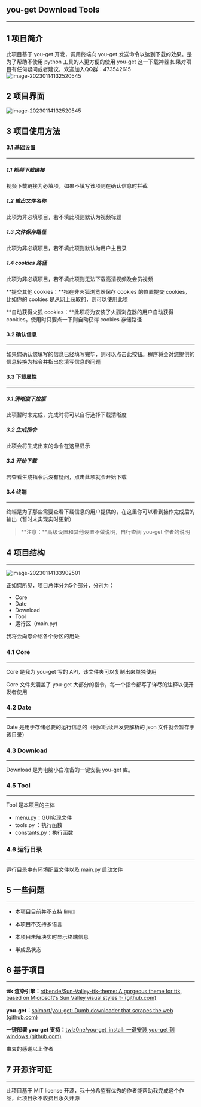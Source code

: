 ## you-get Download Tools

------

## 1 项目简介

此项目基于 you-get 开发，调用终端向 you-get 发送命令以达到下载的效果。是为了帮助不使用 python 工具的人更方便的使用 you-get 这一下载神器
如果对项目有任何疑问或者建议，欢迎加入QQ群：473542615
![image-20230114132520545](README.assets/you-get-tools群二维码.png)



## 2 项目界面

![image-20230114132520545](README.assets/image-20230114132520545.png)



## 3 项目使用方法

#### 3.1 基础设置

------

##### 1.1 视频下载链接

视频下载链接为必填项，如果不填写该项则在确认信息时拦截

##### 1.2 输出文件名称

此项为非必填项目，若不填此项则默认为视频标题

##### 1.3 文件保存路径

此项为非必填项目，若不填此项则默认为用户主目录

##### 1.4 cookies 路径

此项为非必填项目，若不填此项则无法下载高清视频及会员视频

**提交其他 cookies：**指在非火狐浏览器保存 cookies 的位置提交 cookies，比如你的 cookies 是从网上获取的，则可以使用此项

**自动获得火狐 cookies：**此项将为安装了火狐浏览器的用户自动获得 cookies。使用时只要点一下则自动获得 cookies 存储路径



#### 3.2 确认信息

------

如果您确认您填写的信息已经填写完毕，则可以点击此按钮。程序将会对您提供的信息转换为指令并指出您填写信息的问题



#### 3.3 下载属性

------

##### 3.1 清晰度下拉框

此项暂时未完成，完成时将可以自行选择下载清晰度

##### 3.2 生成指令

此项会将生成出来的命令在这里显示

##### 3.3 开始下载

若查看生成指令后没有疑问，点击此项就会开始下载



#### 3.4 终端

------

终端是为了那些需要查看下载信息的用户提供的，在这里你可以看到操作完成后的输出（暂时未实现实时更新）



> **注意：**高级设置和其他设置不做说明，自行查阅 you-get 作者的说明



## 4 项目结构

------

![image-20230114133902501](README.assets/image-20230114133902501.png)

正如您所见，项目总体分为5个部分，分别为：

- Core
- Date
- Download
- Tool
- 运行区（main.py)

我将会向您介绍各个分区的用处



### 4.1 Core

------

Core 是我为 you-get 写的 API，该文件夹可以复制出来单独使用

Core 文件夹涵盖了 you-get 大部分的指令，每一个指令都写了详尽的注释以便开发者使用



### 4.2 Date

------

Date 是用于存储必要的运行信息的（例如后续开发要解析的 json 文件就会暂存于该目录）



### 4.3 Download

------

Download 是为电脑小白准备的一键安装 you-get 库。



### 4.5 Tool

------

Tool 是本项目的主体

- menu.py：GUI实现文件
- tools.py ：执行函数
- constants.py：执行函数



### 4.6 运行目录

------

运行目录中有环境配置文件以及 main.py 启动文件



## 5 一些问题

------

- 本项目目前并不支持 linux 

- 本项目不支持多语言
- 本项目未解决实时显示终端信息
- 半成品状态



## 6 基于项目

------

**ttk 渲染引擎：**[rdbende/Sun-Valley-ttk-theme: A gorgeous theme for ttk, based on Microsoft's Sun Valley visual styles ✨ (github.com)](https://github.com/rdbende/Sun-Valley-ttk-theme)

**you-get：**[soimort/you-get: Dumb downloader that scrapes the web (github.com)](https://github.com/soimort/you-get)

**一键部署 you-get 支持：**[twlz0ne/you-get_install: 一键安装 you-get 到 windows (github.com)](https://github.com/twlz0ne/you-get_install)

由衷的感谢以上作者



## 7 开源许可证

------

此项目基于 MIT license 开源，我十分希望有优秀的作者能帮助我完成这个作品，此项目永不收费且永久开源
